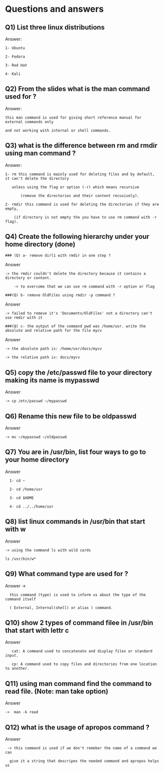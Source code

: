 # Questions and answers 

## Q1) List three linux distributions 


Answer:

	1- Ubuntu
 
	2- Fedora
 
	3- Red Hat 
 
	4- Kali
	
## Q2) From the slides what is the man command used for ? 

Answer: 

	this man command is used for giving short reference manual for external commands only
 
	and not working with internal or shell commands.
	

## Q3) what is the difference between rm and rmdir using man command ? 

Answer: 

	1- rm this command is mainly used for deleting files and by default, it can't delete the directory
 
	   unless using the flag or option (-r) which means recursive 
    
           (remove the directories and their content recusively).
	
	2- rmdir this command is used for deleting the directories if they are empty,
 
		(if directory is not empty the you have to use rm command with -r flag).
		

## Q4) Create the following hierarchy under your home directory (done)
	
    ### (Q) a- remove dirl1 with rmdir in one step ? 
		
Answer  

	-> the rmdir couldn't delete the directory because it contains a directory or content. 

        -> to overcome that we can use rm command with -r option or flag
        
    ###(Q) b- remove OldFiles using rmdir -p command ? 
    
Answer 

	-> failed to remove it's 'Documents/OldFiles' not a directory can't use rmdir with it 

    ###(Q) c- the output of the command pwd was /home/usr. write the absolute and relative path for the file mycv
  
Answer  

	-> the absolute path is: /home/usr/docs/mycv

	-> the relative path is: docs/mycv


## Q5) copy the /etc/passwd file to your directory making its name is mypasswd

Answer  

	-> cp /etc/passwd ~/mypasswd



## Q6) Rename this new file to be oldpasswd

Answer 

	-> mv ~/mypasswd ~/oldpasswd



## Q7) You are in /usr/bin, list four ways to go to your home directory 
	
Answer 

	  1- cd ~
   
	  2- cd /home/usr
   
	  3- cd $HOME
   
	  4- cd ../../home/usr



## Q8) list linux commands in /usr/bin that start with w

Answer 

	-> using the command ls with wild cards 
		
	ls /usr/bin/w*
	 
	 
	 
## Q9) What command type are used for ? 

Answer -> 

	  this command (type) is used to inform us about the type of the command itself
   
	  ( External, Internal(shell) or alias ) command.
	  
	  	
	  

## Q10) show 2 types of command filee in /usr/bin that start with lettr c 

Answer 

	   cat: A command used to concatenate and display files or standard input.
    
	   cp: A command used to copy files and directories from one location to another.
	

## Q11) using man command find the command to read file. (Note: man take option)

Answer 

	->  man -k read 

## Q12) what is the usage of apropos command ?

Answer 

	 -> this command is used if we don't remeber the name of a command we can 
   
	  give it a string that descripes the needed command and apropos helps us 
	
